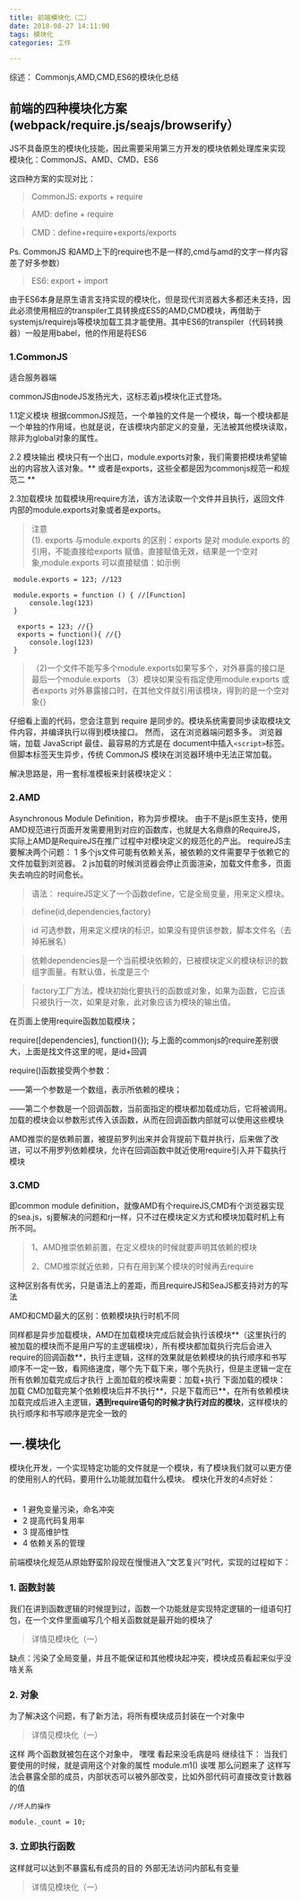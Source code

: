 ```yaml
---
title: 前端模块化（二）
date: 2018-08-27 14:11:00
tags: 模块化
categories: 工作

---
```

综述：
    Commonjs,AMD,CMD,ES6的模块化总结
<!-- more -->

## 前端的四种模块化方案(webpack/require.js/seajs/browserify）

JS不具备原生的模块化技能，因此需要采用第三方开发的模块依赖处理库来实现模块化：CommonJS、AMD、CMD、ES6

这四种方案的实现对比：

> CommonJS:  exports + require 

> AMD: define + require 

> CMD：define+require+exports/exports 

Ps. CommonJS 和AMD上下的require也不是一样的,cmd与amd的文字一样内容差了好多参数） 

> ES6: export + import

由于ES6本身是原生语言支持实现的模块化，但是现代浏览器大多都还未支持，因此必须使用相应的transpiler工具转换成ES5的AMD,CMD模块，再借助于systemjs/requirejs等模块加载工具才能使用。其中ES6的transpiler（代码转换器）一般是用babel，他的作用是将ES6


### 1.CommonJS
适合服务器端

commonJS由nodeJS发扬光大，这标志着js模块化正式登场。

1.1定义模块
根据commonJS规范，一个单独的文件是一个模块，每一个模块都是一个单独的作用域，也就是说，在该模块内部定义的变量，无法被其他模块读取，除非为global对象的属性。
 
2.2 模块输出 
模块只有一个出口，module.exports对象，我们需要把模块希望输出的内容放入该对象。** 或者是exports，这些全都是因为commonjs规范一和规范二 **

2.3加载模块
加载模块用require方法，该方法读取一个文件并且执行，返回文件内部的module.exports对象或者是exports。

> 注意  
> (1). exports 与module.exports 的区别：exports 是对 module.exports 的引用，不能直接给exports 赋值，直接赋值无效，结果是一个空对象,module.exports 可以直接赋值：如示例


     module.exports = 123; //123
    
     module.exports = function () { //[Function]
         console.log(123)
     }
    
      exports = 123; //{}
      exports = function(){ //{}
         console.log(123)
     }


> （2)一个文件不能写多个module.exports如果写多个，对外暴露的接口是最后一个module.exports 
>（3）模块如果没有指定使用module.exports 或者exports 对外暴露接口时，在其他文件就引用该模块，得到的是一个空对象{}

仔细看上面的代码，您会注意到 require 是同步的。模块系统需要同步读取模块文件内容，并编译执行以得到模块接口。
然而， 这在浏览器端问题多多。
浏览器端，加载 JavaScript 最佳、最容易的方式是在 document中插入``<script>``标签。但脚本标签天生异步，传统 CommonJS 模块在浏览器环境中无法正常加载。

解决思路是，用一套标准模板来封装模块定义：

### 2.AMD

Asynchronous Module Definition，称为异步模块。
由于不是js原生支持，使用AMD规范进行页面开发需要用到对应的函数库，也就是大名鼎鼎的RequireJS，实际上AMD是RequireJS在推广过程中对模块定义的规范化的产出。
requireJS主要解决两个问题：
1 多个js文件可能有依赖关系，被依赖的文件需要早于依赖它的文件加载到浏览器。
2 js加载的时候浏览器会停止页面渲染，加载文件愈多，页面失去响应的时间愈长。

> 语法： requireJS定义了一个函数define，它是全局变量，用来定义模块。

> define(id,dependencies,factory) 

> id 可选参数，用来定义模块的标识，如果没有提供该参数，脚本文件名（去掉拓展名） 

> 依赖dependencies是一个当前模块依赖的，已被模块定义的模块标识的数组字面量。有默认值，长度是三个 

>factory工厂方法，模块初始化要执行的函数或对象，如果为函数，它应该只被执行一次，如果是对象，此对象应该为模块的输出值。

 
在页面上使用require函数加载模块；

require([dependencies], function(){}); 与上面的commonjs的require差别很大，上面是找文件这里的呢，是id+回调

require()函数接受两个参数：

——第一个参数是一个数组，表示所依赖的模块；

——第二个参数是一个回调函数，当前面指定的模块都加载成功后，它将被调用。加载的模块会以参数形式传入该函数，从而在回调函数内部就可以使用这些模块
 

AMD推崇的是依赖前置，被提前罗列出来并会背提前下载并执行，后来做了改进，可以不用罗列依赖模块，允许在回调函数中就近使用require引入并下载执行模块

### 3.CMD
即common module definition，就像AMD有个requireJS,CMD有个浏览器实现的sea.js，sj要解决的问题和rj一样，只不过在模块定义方式和模块加载时机上有所不同。


> 1、AMD推崇依赖前置，在定义模块的时候就要声明其依赖的模块 
> 
> 2、CMD推崇就近依赖，只有在用到某个模块的时候再去require

这种区别各有优劣，只是语法上的差距，而且requireJS和SeaJS都支持对方的写法

AMD和CMD最大的区别：依赖模块执行时机不同

同样都是异步加载模块，AMD在加载模块完成后就会执行该模块**（这里执行的被加载的模块而不是用户写的主逻辑模块），所有模块都加载执行完后会进入require的回调函数**，执行主逻辑，这样的效果就是依赖模块的执行顺序和书写顺序不一定一致，看网络速度，哪个先下载下来，哪个先执行，但是主逻辑一定在所有依赖加载完成后才执行
上面加载的模块需要：加载+执行
下面加载的模块：加载
CMD加载完某个依赖模块后并不执行**，只是下载而已**，在所有依赖模块加载完成后进入主逻辑，**遇到require语句的时候才执行对应的模块**，这样模块的执行顺序和书写顺序是完全一致的




## 一.模块化


模块化开发，一个实现特定功能的文件就是一个模块，有了模块我们就可以更方便的使用别人的代码，要用什么功能就加载什么模块。
模块化开发的4点好处：
　　

 - 1 避免变量污染，命名冲突 　　
 - 2  提高代码复用率 　　
 - 3 提高维护性 　　
 - 4 依赖关系的管理

前端模块化规范从原始野蛮阶段现在慢慢进入“文艺复兴”时代，实现的过程如下：
### 1. 函数封装
我们在讲到函数逻辑的时候提到过，函数一个功能就是实现特定逻辑的一组语句打包，在一个文件里面编写几个相关函数就是最开始的模块了

>  详情见模块化（一）

缺点：污染了全局变量，并且不能保证和其他模块起冲突，模块成员看起来似乎没啥关系

### 2. 对象
为了解决这个问题，有了新方法，将所有模块成员封装在一个对象中

>  详情见模块化（一）

这样 两个函数就被包在这个对象中， 嘿嘿 看起来没毛病是吗 继续往下：
当我们要使用的时候，就是调用这个对象的属性
module.m1()
诶嘿 那么问题来了 这样写法会暴露全部的成员，内部状态可以被外部改变，比如外部代码可直接改变计数器的值

    //坏人的操作
    
    module._count = 10;

 
### 3. 立即执行函数

这样就可以达到不暴露私有成员的目的
外部无法访问内部私有变量
>  详情见模块化（一）


